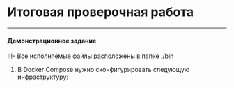 # Итоговая проверочная работа

---

#### Демонстрационное задание

!!!- Все исполняемые файлы расположены в папке ./bin

1. В Docker Compose нужно сконфигурировать следующую инфраструктуру:
